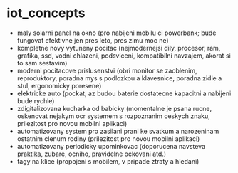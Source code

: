 # iot_concepts

* maly solarni panel na okno (pro nabijeni mobilu ci powerbank; bude fungovat efektivne jen pres leto, pres zimu moc ne)
* kompletne novy vytuneny pocitac (nejmodernejsi dily, procesor, ram, grafika, ssd, vodni chlazeni, podsviceni, kompatibilni navzajem, akorat si to sam sestavim)
* moderni pocitacove prislusenstvi (obri monitor se zaoblenim, reproduktory, poradna mys s podlozkou a klavesnice, poradna zidle a stul, ergonomicky poresene)
* elektricke auto (pockat, az budou baterie dostatecne kapacitni a nabijeni bude rychle)
* zdigitalizovana kucharka od babicky (momentalne je psana rucne, oskenovat nejakym ocr systemem s rozpoznanim ceskych znaku, prilezitost pro novou mobilni aplikaci)
* automatizovany system pro zasilani prani ke svatkum a narozeninam ostatnim clenum rodiny (prilezitost pro novou mobilni aplikaci)
* automatizovany periodicky upominkovac (doporucena navsteva praktika, zubare, ocniho, pravidelne ockovani atd.)
* tagy na klice (propojeni s mobilem, v pripade ztraty a hledani)

